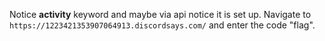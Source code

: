 Notice **activity** keyword and maybe via api notice it is set up. Navigate to `https://1223421353907064913.discordsays.com/` and enter the code "flag". 
